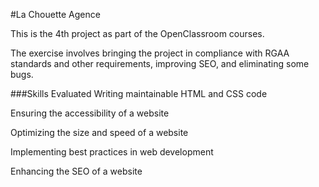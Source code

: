 #La Chouette Agence

This is the 4th project as part of the OpenClassroom courses.

The exercise involves bringing the project in compliance with RGAA standards and other requirements, improving SEO, and eliminating some bugs.

###Skills Evaluated
Writing maintainable HTML and CSS code

Ensuring the accessibility of a website

Optimizing the size and speed of a website

Implementing best practices in web development

Enhancing the SEO of a website

